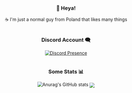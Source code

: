 <div align="center">
  
### 👋 Heya!

☕ I'm just a normal guy from Poland that likes many things  

#

### Discord Account 🗨️

[![Discord Presence](https://lanyard-profile-readme.vercel.app/api/467627370879385600)](https://discord.com/users/467627370879385600)
  
# 
  
### Some Stats 📊

![Anurag's GitHub stats](https://github-readme-stats.vercel.app/api?username=inkatail&theme=kacho_ga&show_icons=true)
<img align="center" src="https://github-readme-stats.vercel.app/api/top-langs/?username=inkatail&theme=kacho_ga&count_private=true&langs_count=7" />

#

</div>
